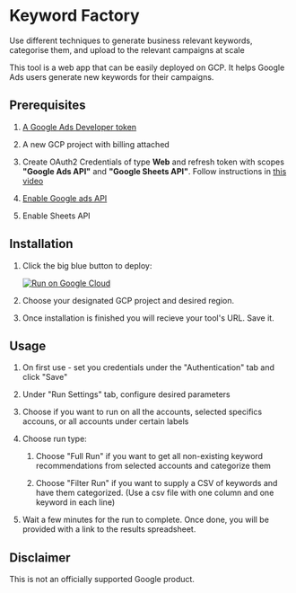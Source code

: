 # Keyword Factory
Use different techniques to generate business relevant keywords, categorise them, and upload to the relevant campaigns at scale

This tool is a web app that can be easily deployed on GCP. It helps Google Ads users generate new keywords for their campaigns.

## Prerequisites

1. [A Google Ads Developer token](https://developers.google.com/google-ads/api/docs/first-call/dev-token#:~:text=A%20developer%20token%20from%20Google,SETTINGS%20%3E%20SETUP%20%3E%20API%20Center.)

1. A new GCP project with billing attached

1. Create OAuth2 Credentials of type **Web** and refresh token with scopes **"Google Ads API"** and **"Google Sheets API"**. Follow instructions in [this video](https://www.youtube.com/watch?v=KFICa7Ngzng)

1. [Enable Google ads API](https://developers.google.com/google-ads/api/docs/first-call/oauth-cloud-project#enable_the_in_your_project)

1. Enable Sheets API


## Installation

1. Click the big blue button to deploy:
   
   [![Run on Google Cloud](https://deploy.cloud.run/button.svg)](https://deploy.cloud.run)

1. Choose your designated GCP project and desired region.

1. Once installation is finished you will recieve your tool's URL. Save it.


## Usage

1. On first use - set you credentials under the "Authentication" tab and click "Save"

1. Under "Run Settings" tab, configure desired parameters

1. Choose if you want to run on all the accounts, selected specifics accouns, or all accounts under certain labels

1. Choose run type:

    1. Choose "Full Run" if you want to get all non-existing keyword recommendations from selected accounts and categorize them

    1. Choose "Filter Run" if you want to supply a CSV of keywords and have them categorized. (Use a csv file with one column and one keyword in each line)

1. Wait a few minutes for the run to complete. Once done, you will be provided with a link to the results spreadsheet.

## Disclaimer
This is not an officially supported Google product.
